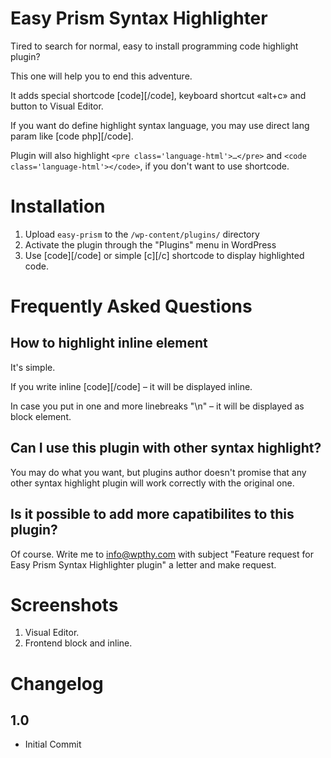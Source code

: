 # Easy Prism Syntax Highlighter

Tired to search for normal, easy to install programming code highlight plugin?

This one will help you to end this adventure.

It adds special shortcode [code][/code], keyboard shortcut «alt+c» and button to Visual Editor.

If you want do define highlight syntax language, you may use direct lang param like [code php][/code].

Plugin will also highlight `<pre class='language-html'>…</pre>` and `<code class='language-html'></code>`, if you don't want to use shortcode.

# Installation

1. Upload `easy-prism` to the `/wp-content/plugins/` directory
2. Activate the plugin through the "Plugins" menu in WordPress
3. Use [code][/code] or simple [c][/c] shortcode to display highlighted code.

# Frequently Asked Questions

## How to highlight inline element

It's simple. 

If you write inline [code][/code] – it will be displayed inline.

In case you put in one and more linebreaks "\n" – it will be displayed as block element.



## Can I use this plugin with other syntax highlight?
You may do what you want, but plugins author doesn't promise that any other syntax highlight plugin will work correctly with the original one.

## Is it possible to add more capatibilites to this plugin?
Of course. Write me to info@wpthy.com with subject "Feature request for Easy Prism Syntax Highlighter plugin" a letter and make request.

# Screenshots

1. Visual Editor.
2. Frontend block and inline.

# Changelog 

## 1.0 
* Initial Commit